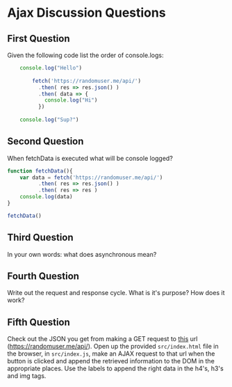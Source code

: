 # Ajax Discussion Questions

## First Question

Given the following code list the order of console.logs:

```javascript
	console.log("Hello")
	
        fetch('https://randomuser.me/api/')
          .then( res => res.json() )
          .then( data => {
            console.log("Hi") 
          })
	
	console.log("Sup?")
```

## Second Question

When fetchData is executed what will be console logged?

```javascript
function fetchData(){
	var data = fetch('https://randomuser.me/api/')
          .then( res => res.json() )
          .then( res => res )
	console.log(data)	
}

fetchData()
```

## Third Question

In your own words: what does asynchronous mean?

## Fourth Question

Write out the request and response cycle. What is it's purpose? How does it work?

## Fifth Question

Check out the JSON you get from making a GET request to [this](https://randomuser.me/api/) url (https://randomuser.me/api/).
Open up the provided `src/index.html` file in the browser, in `src/index.js`, make an AJAX request to that url when the button is clicked and append the retrieved information to the DOM in the appropriate places. Use the labels to append the right data in the h4's, h3's and img tags.
